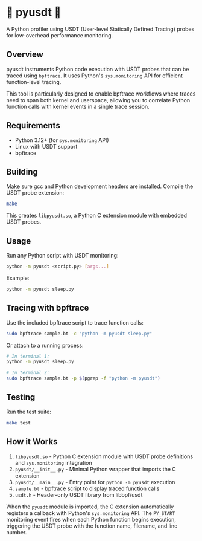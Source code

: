 # 🐍 pyusdt 🐝

A Python profiler using USDT (User-level Statically Defined Tracing) probes for low-overhead performance monitoring.

## Overview

pyusdt instruments Python code execution with USDT probes that can be traced using `bpftrace`. It uses Python's `sys.monitoring` API for efficient function-level tracing.

This tool is particularly designed to enable bpftrace workflows where traces need to span both kernel and userspace, allowing you to correlate Python function calls with kernel events in a single trace session.

## Requirements

- Python 3.12+ (for `sys.monitoring` API)
- Linux with USDT support
- bpftrace

## Building

Make sure gcc and Python development headers are installed.
Compile the USDT probe extension:

```bash
make
```

This creates `libpyusdt.so`, a Python C extension module with embedded USDT probes.

## Usage

Run any Python script with USDT monitoring:

```bash
python -m pyusdt <script.py> [args...]
```

Example:

```bash
python -m pyusdt sleep.py
```

## Tracing with bpftrace

Use the included bpftrace script to trace function calls:

```bash
sudo bpftrace sample.bt -c "python -m pyusdt sleep.py"
```

Or attach to a running process:

```bash
# In terminal 1:
python -m pyusdt sleep.py

# In terminal 2:
sudo bpftrace sample.bt -p $(pgrep -f "python -m pyusdt")
```

## Testing

Run the test suite:

```bash
make test
```

## How it Works

1. `libpyusdt.so` - Python C extension module with USDT probe definitions and `sys.monitoring` integration
2. `pyusdt/__init__.py` - Minimal Python wrapper that imports the C extension
3. `pyusdt/__main__.py` - Entry point for `python -m pyusdt` execution
4. `sample.bt` - bpftrace script to display traced function calls
5. `usdt.h` - Header-only USDT library from libbpf/usdt

When the `pyusdt` module is imported, the C extension automatically registers a callback with Python's `sys.monitoring` API. The `PY_START` monitoring event fires when each Python function begins execution, triggering the USDT probe with the function name, filename, and line number.
